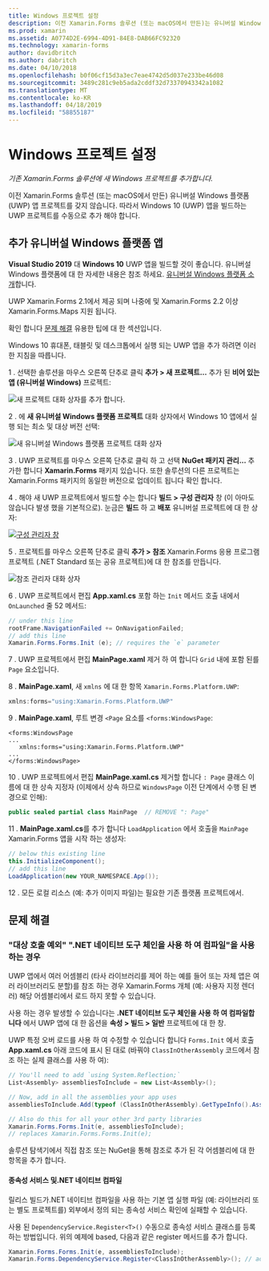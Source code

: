 ```yaml
---
title: Windows 프로젝트 설정
description: 이전 Xamarin.Forms 솔루션 (또는 macOS에서 만든)는 유니버설 Windows 플랫폼 프로젝트에 없습니다 하 고 있으므로이 문서에서는 기존 Xamarin.Forms 솔루션에 새 UWP 프로젝트를 추가 하는 방법에 설명 합니다.
ms.prod: xamarin
ms.assetid: A0774D2E-6994-4D91-84E8-DAB66FC92320
ms.technology: xamarin-forms
author: davidbritch
ms.author: dabritch
ms.date: 04/10/2018
ms.openlocfilehash: b0f06cf15d3a3ec7eae4742d5d037e233be46d08
ms.sourcegitcommit: 3489c281c9eb5ada2cddf32d73370943342a1082
ms.translationtype: MT
ms.contentlocale: ko-KR
ms.lasthandoff: 04/18/2019
ms.locfileid: "58855187"
---
```

# <a name="setup-windows-projects"></a>Windows 프로젝트 설정

_기존 Xamarin.Forms 솔루션에 새 Windows 프로젝트를 추가합니다._

이전 Xamarin.Forms 솔루션 (또는 macOS에서 만든) 유니버설 Windows 플랫폼 (UWP) 앱 프로젝트를 갖지 않습니다. 따라서 Windows 10 (UWP) 앱을 빌드하는 UWP 프로젝트를 수동으로 추가 해야 합니다.

## <a name="add-a-universal-windows-platform-app"></a>추가 유니버설 Windows 플랫폼 앱

**Visual Studio 2019** 대 **Windows 10** UWP 앱을 빌드할 것이 좋습니다. 유니버설 Windows 플랫폼에 대 한 자세한 내용은 참조 하세요. [유니버설 Windows 플랫폼 소개](/windows/uwp/get-started/universal-application-platform-guide/)합니다.

UWP Xamarin.Forms 2.1에서 제공 되며 나중에 및 Xamarin.Forms 2.2 이상 Xamarin.Forms.Maps 지원 됩니다.

확인 합니다 <a href="#troubleshooting">문제 해결</a> 유용한 팁에 대 한 섹션입니다.

Windows 10 휴대폰, 태블릿 및 데스크톱에서 실행 되는 UWP 앱을 추가 하려면 이러한 지침을 따릅니다.

 1 . 선택한 솔루션을 마우스 오른쪽 단추로 클릭 **추가 > 새 프로젝트...**  추가 된 **비어 있는 앱 (유니버설 Windows)** 프로젝트:

  ![](universal-images/add-wu.png "새 프로젝트 대화 상자를 추가 합니다.")

 2 . 에 **새 유니버설 Windows 플랫폼 프로젝트** 대화 상자에서 Windows 10 앱에서 실행 되는 최소 및 대상 버전 선택:

  ![](universal-images/target-version.png "새 유니버설 Windows 플랫폼 프로젝트 대화 상자")

 3 . UWP 프로젝트를 마우스 오른쪽 단추로 클릭 하 고 선택 **NuGet 패키지 관리...**  추가한 합니다 **Xamarin.Forms** 패키지 있습니다. 또한 솔루션의 다른 프로젝트는 Xamarin.Forms 패키지의 동일한 버전으로 업데이트 됩니다 확인 합니다.

 4 . 해야 새 UWP 프로젝트에서 빌드할 수는 합니다 **빌드 > 구성 관리자** 창 (이 아마도 않습니다 발생 했을 기본적으로). 눈금은 **빌드** 하 고 **배포** 유니버설 프로젝트에 대 한 상자:

  [![](universal-images/configuration-sml.png "구성 관리자 창")](universal-images/configuration.png#lightbox "구성 관리자 창")

 5 . 프로젝트를 마우스 오른쪽 단추로 클릭 **추가 > 참조** Xamarin.Forms 응용 프로그램 프로젝트 (.NET Standard 또는 공유 프로젝트)에 대 한 참조를 만듭니다.

  ![](universal-images/addref-sml.png "참조 관리자 대화 상자")

 6 . UWP 프로젝트에서 편집 **App.xaml.cs** 포함 하는 `Init` 메서드 호출 내에서 `OnLaunched` 줄 52 메서드:

```csharp
// under this line
rootFrame.NavigationFailed += OnNavigationFailed;
// add this line
Xamarin.Forms.Forms.Init (e); // requires the `e` parameter
```

 7 . UWP 프로젝트에서 편집 **MainPage.xaml** 제거 하 여 합니다 `Grid` 내에 포함 된를 `Page` 요소입니다.

 8 . **MainPage.xaml**, 새 `xmlns` 에 대 한 항목 `Xamarin.Forms.Platform.UWP`:

```csharp
xmlns:forms="using:Xamarin.Forms.Platform.UWP"
```

 9 . **MainPage.xaml**, 루트 변경 `<Page` 요소를 `<forms:WindowsPage`:

```xaml
<forms:WindowsPage
...
   xmlns:forms="using:Xamarin.Forms.Platform.UWP"
...
</forms:WindowsPage>
```

 10 . UWP 프로젝트에서 편집 **MainPage.xaml.cs** 제거할 합니다 `: Page` 클래스 이름에 대 한 상속 지정자 (이제에서 상속 하므로 `WindowsPage` 이전 단계에서 수행 된 변경으로 인해):

```csharp
public sealed partial class MainPage  // REMOVE ": Page"
```

 11 . **MainPage.xaml.cs**를 추가 합니다 `LoadApplication` 에서 호출을 `MainPage` Xamarin.Forms 앱을 시작 하는 생성자:

```csharp
// below this existing line
this.InitializeComponent();
// add this line
LoadApplication(new YOUR_NAMESPACE.App());
```

<!--
11 . Double-click **Package.appxmanifest** to set these capabilities
  that are often required:

  Capabilities set:

  * Internet (Client)
  * Location
-->

12 . 모든 로컬 리소스 (예: 추가 이미지 파일)는 필요한 기존 플랫폼 프로젝트에서.

## <a name="troubleshooting"></a>문제 해결

<a name="target-invocation-exception" />

### <a name="target-invocation-exception-when-using-compile-with-net-native-tool-chain"></a>"대상 호출 예외" ".NET 네이티브 도구 체인을 사용 하 여 컴파일"을 사용 하는 경우

UWP 앱에서 여러 어셈블리 (타사 라이브러리를 제어 하는 예를 들어 또는 자체 앱은 여러 라이브러리도 분할)를 참조 하는 경우 Xamarin.Forms 개체 (예: 사용자 지정 렌더러) 해당 어셈블리에서 로드 하지 못할 수 있습니다.

사용 하는 경우 발생할 수 있습니다는 **.NET 네이티브 도구 체인을 사용 하 여 컴파일합니다** 에서 UWP 앱에 대 한 옵션을 **속성 > 빌드 > 일반** 프로젝트에 대 한 창.

UWP 특정 오버 로드를 사용 하 여 수정할 수 있습니다 합니다 `Forms.Init` 에서 호출 **App.xaml.cs** 아래 코드에 표시 된 대로 (바꿔야 `ClassInOtherAssembly` 코드에서 참조 하는 실제 클래스를 사용 하 여):

```csharp
// You'll need to add `using System.Reflection;`
List<Assembly> assembliesToInclude = new List<Assembly>();

// Now, add in all the assemblies your app uses
assembliesToInclude.Add(typeof (ClassInOtherAssembly).GetTypeInfo().Assembly);

// Also do this for all your other 3rd party libraries
Xamarin.Forms.Forms.Init(e, assembliesToInclude);
// replaces Xamarin.Forms.Forms.Init(e);
```

솔루션 탐색기에서 직접 참조 또는 NuGet을 통해 참조로 추가 된 각 어셈블리에 대 한 항목을 추가 합니다.

#### <a name="dependency-services-and-net-native-compilation"></a>종속성 서비스 및.NET 네이티브 컴파일

릴리스 빌드가.NET 네이티브 컴파일을 사용 하는 기본 앱 실행 파일 (예: 라이브러리 또는 별도 프로젝트를) 외부에서 정의 되는 종속성 서비스 확인에 실패할 수 있습니다.

사용 된 `DependencyService.Register<T>()` 수동으로 종속성 서비스 클래스를 등록 하는 방법입니다. 위의 예제에 based, 다음과 같은 register 메서드를 추가 합니다.

```csharp
Xamarin.Forms.Forms.Init(e, assembliesToInclude);
Xamarin.Forms.DependencyService.Register<ClassInOtherAssembly>(); // add this
```
